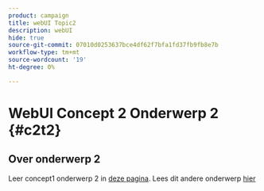 ```yaml
---
product: campaign
title: webUI Topic2
description: webUI
hide: true
source-git-commit: 07010d0253637bce4df62f7bfa1fd37fb9fb8e7b
workflow-type: tm+mt
source-wordcount: '19'
ht-degree: 0%

---
```


# WebUI Concept 2 Onderwerp 2 {#c2t2}

## Over onderwerp 2

Leer concept1 onderwerp 2 in [deze pagina](../concept1/topic2.md).
Lees dit andere onderwerp [hier](../../automation/workflow/about-workflows.md)